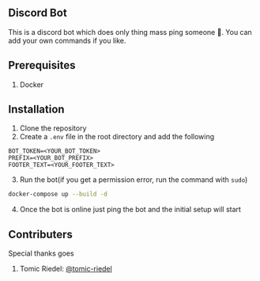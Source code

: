 ## Discord Bot

This is a discord bot which does only thing mass ping someone 🤣. You can add your own commands if you like.

## Prerequisites
1. Docker

## Installation
1. Clone the repository
2. Create a `.env` file in the root directory and add the following
```env
BOT_TOKEN=<YOUR_BOT_TOKEN>
PREFIX=<YOUR_BOT_PREFIX>
FOOTER_TEXT=<YOUR_FOOTER_TEXT>

```

3. Run the bot(if you get a permission error, run the command with `sudo`)
```bash
docker-compose up --build -d
```
4. Once the bot is online just ping the bot and the initial setup will start


## Contributers
Special thanks goes 
1. Tomic Riedel: [@tomic-riedel](https://github.com/tomic-riedel/)